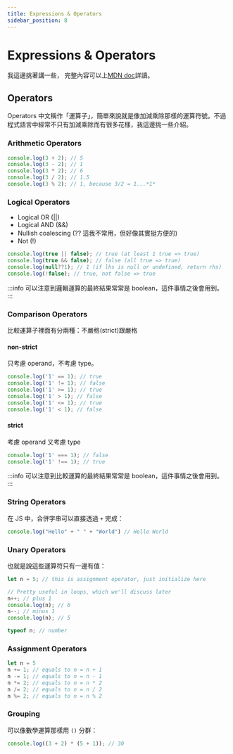```yaml
---
title: Expressions & Operators
sidebar_position: 8
---
```


# Expressions & Operators

我這邊挑著講一些，
完整內容可以上[MDN doc](https://developer.mozilla.org/en-US/docs/Web/JavaScript/Guide/Expressions_and_operators)詳讀。

## Operators

Operators 中文稱作「運算子」，簡單來說就是像加減乘除那樣的運算符號。不過程式語言中經常不只有加減乘除而有很多花樣，我這邊挑一些介紹。

### Arithmetic Operators

```javascript
console.log(3 + 2); // 5
console.log(3 - 2); // 1
console.log(3 * 2); // 6
console.log(3 / 2); // 1.5
console.log(3 % 2); // 1, because 3/2 = 1...*1*
```

### Logical Operators

- Logical OR (||)
- Logical AND (&&)
- Nullish coalescing (?? 這我不常用，但好像其實挺方便的)
- Not (!)

```javascript
console.log(true || false); // true (at least 1 true => true)
console.log(true && false); // false (all true => true)
console.log(null??1); // 1 (if lhs is null or undefined, return rhs)
console.log(!false); // true, not false => true
```

:::info
可以注意到邏輯運算的最終結果常常是 boolean，這件事情之後會用到。
:::

### Comparison Operators

比較運算子裡面有分兩種：不嚴格(strict)跟嚴格

#### non-strict

只考慮 operand，不考慮 type。

```javascript
console.log('1' == 1); // true
console.log('1' != 1); // false
console.log('1' >= 1); // true
console.log('1' > 1); // false
console.log('1' <= 1); // true
console.log('1' < 1); // false
```

#### strict

考慮 operand 又考慮 type

```javascript
console.log('1' === 1); // false
console.log('1' !== 1); // true
```

:::info
可以注意到比較運算的最終結果常常是 boolean，這件事情之後會用到。
:::

### String Operators

在 JS 中，合併字串可以直接透過 `+` 完成：

```javascript
console.log("Hello" + " " + "World") // Hello World
```

### Unary Operators

也就是說這些運算符只有一邊有值：

```javascript
let n = 5; // this is assignment operator, just initialize here

// Pretty useful in loops, which we'll discuss later
n++; // plus 1
console.log(n); // 6
n--; // minus 1
console.log(n); // 5

typeof n; // number
```

### Assignment Operators

```javascript
let n = 5
n += 1; // equals to n = n + 1
n -= 1; // equals to n = n - 1
n *= 2; // equals to n = n * 2
n /= 2; // equals to n = n / 2
n %= 2; // equals to n = n % 2
```

### Grouping

可以像數學運算那樣用 `()` 分群：

```javascript
console.log((3 + 2) * (5 + 1)); // 30
```
